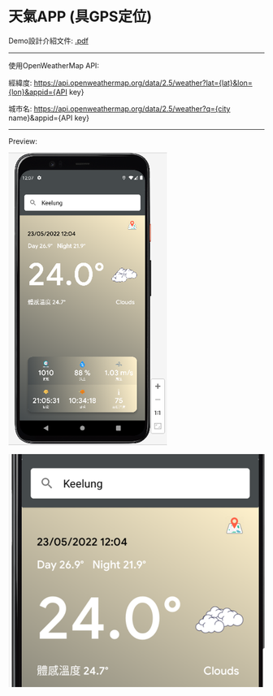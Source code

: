 # 天氣APP (具GPS定位)

Demo設計介紹文件: [.pdf](https://github.com/wujzan/WeatherKotlinGPS/blob/master/Demo%E8%A8%AD%E8%A8%88%E4%BB%8B%E7%B4%B9%E6%96%87%E4%BB%B6.pdf)

---
使用OpenWeatherMap API:

經緯度:
https://api.openweathermap.org/data/2.5/weather?lat={lat}&lon={lon}&appid={API key}

城市名:
https://api.openweathermap.org/data/2.5/weather?q={city name}&appid={API key}

---
Preview:

![image](https://github.com/wujzan/WeatherKotlinGPS/blob/master/DemoPic/Preview1.png)

![image](https://github.com/wujzan/WeatherKotlinGPS/blob/master/DemoPic/Preview2.png)
